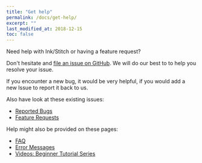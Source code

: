 ```yaml
---
title: "Get help"
permalink: /docs/get-help/
excerpt: ""
last_modified_at: 2018-12-15
toc: false
---
```


Need help with Ink/Stitch or having a feature request?

Don't hesitate and [file an issue on GitHub](https://github.com/inkstitch/inkstitch/issues). We will do our best to to help you resolve your issue.

If you encounter a new bug, it would be very helpful, if you would add a new Issue to report it back to us.

Also have look at these existing issues:

* [Reported Bugs](https://github.com/inkstitch/inkstitch/issues?q=is%3Aissue+is%3Aopen+label%3Abug)
* [Feature Requests](https://github.com/inkstitch/inkstitch/issues?q=is%3Aissue+is%3Aopen+label%3A%22feature+request%22)

Help might also be provided on these pages:

* [FAQ](/docs/faq)
* [Error Messages](/docs/error-messages)
* [Videos: Beginner Tutorial Series](/tutorials/resources/beginner-video-tutorials/)

